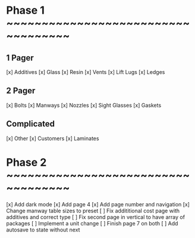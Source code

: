 # Phase 1 ~~~~~~~~~~~~~~~~~~~~~~~~~~~~~~~~~~~
## 1 Pager
[x] Additives
[x] Glass
[x] Resin
[x] Vents
[x] Lift Lugs
[x] Ledges

## 2 Pager
[x] Bolts
[x] Manways
[x] Nozzles
[x] Sight Glasses
[x] Gaskets

## Complicated
[x] Other
[x] Customers
[x] Laminates

# Phase 2 ~~~~~~~~~~~~~~~~~~~~~~~~~~~~~~~~~~~
[x] Add dark mode
[x] Add page 4
[x] Add page number and navigation
[x] Change manway table sizes to preset
[ ] Fix addititional cost page with additives and correct type
[ ] Fix second page in vertical to have array of packages
[ ] Implement a unit change
[ ] Finish page 7 on both
[ ] Add autosave to state without next